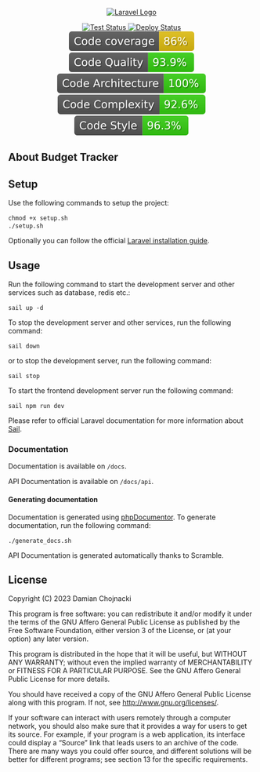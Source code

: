 <p align="center"><a href="https://laravel.com" target="_blank"><img src="https://raw.githubusercontent.com/laravel/art/master/logo-lockup/5%20SVG/2%20CMYK/1%20Full%20Color/laravel-logolockup-cmyk-red.svg" width="400" alt="Laravel Logo"></a></p>

<p align="center">
<a href="https://github.com/damianchojnacki/fleet-tracker-api/actions/workflows/test.yml">
<img src="https://github.com/damianchojnacki/fleet-tracker-api/actions/workflows/test.yml/badge.svg" alt="Test Status">
</a>
<a href="https://github.com/damianchojnacki/fleet-tracker-api/actions/workflows/deploy.yml">
<img src="https://github.com/damianchojnacki/fleet-tracker-api/actions/workflows/deploy.yml/badge.svg" alt="Deploy Status">
</a>
<br>
<a href="https://github.com/damianchojnacki/fleet-tracker-api/actions/workflows/tests.yml">
<img src="https://github.com/damianchojnacki/fleet-tracker-api/raw/badges/main/coverage.svg" alt="Code Coverage">
</a>
<a href="https://github.com/damianchojnacki/fleet-tracker-api/actions/workflows/insights.yml">
<img src="https://github.com/damianchojnacki/fleet-tracker-api/raw/badges/main/insights-code.svg" alt="Code Quality">
</a>
<a href="https://github.com/damianchojnacki/fleet-tracker-api/actions/workflows/insights.yml">
<img src="https://github.com/damianchojnacki/fleet-tracker-api/raw/badges/main/insights-architecture.svg" alt="Code Architecture">
</a>
<a href="https://github.com/damianchojnacki/fleet-tracker-api/actions/workflows/insights.yml">
<img src="https://github.com/damianchojnacki/fleet-tracker-api/raw/badges/main/insights-complexity.svg" alt="Code Complexity">
</a>
<a href="https://github.com/damianchojnacki/fleet-tracker-api/actions/workflows/insights.yml">
<img src="https://github.com/damianchojnacki/fleet-tracker-api/raw/badges/main/insights-style.svg" alt="Code Style">
</a>
</p>

## About Budget Tracker

## Setup

Use the following commands to setup the project:

```shell
chmod +x setup.sh
./setup.sh
```

Optionally you can follow the official [Laravel installation guide](https://laravel.com/docs/10.x/installation).

## Usage

Run the following command to start the development server and other services such as database, redis etc.:

```shell
sail up -d
```

To stop the development server and other services, run the following command:

```shell
sail down
```

or to stop the development server, run the following command:

```shell
sail stop
```

To start the frontend development server run the following command:

```shell
sail npm run dev
```

Please refer to official Laravel documentation for more information about [Sail](https://laravel.com/docs/10.x/sail).

### Documentation

Documentation is available on `/docs`.

API Documentation is available on `/docs/api`. 

#### Generating documentation

Documentation is generated using [phpDocumentor](https://www.phpdoc.org/). To generate documentation, run the following command:

```shell
./generate_docs.sh
```

API Documentation is generated automatically thanks to Scramble.

## License

Copyright (C) 2023 Damian Chojnacki

This program is free software: you can redistribute it and/or modify
it under the terms of the GNU Affero General Public License as
published by the Free Software Foundation, either version 3 of the
License, or (at your option) any later version.

This program is distributed in the hope that it will be useful,
but WITHOUT ANY WARRANTY; without even the implied warranty of
MERCHANTABILITY or FITNESS FOR A PARTICULAR PURPOSE.  See the
GNU Affero General Public License for more details.

You should have received a copy of the GNU Affero General Public License
along with this program. If not, see <http://www.gnu.org/licenses/>.

If your software can interact with users remotely through a computer network, 
you should also make sure that it provides a way for users to get its source. 
For example, if your program is a web application, its interface could display 
a “Source” link that leads users to an archive of the code. There are many ways 
you could offer source, and different solutions will be better for different 
programs; see section 13 for the specific requirements.
